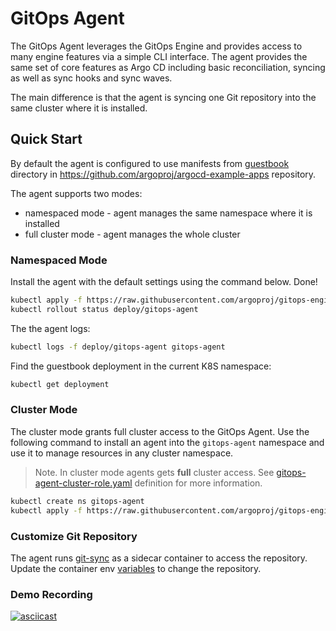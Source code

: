 # GitOps Agent

The GitOps Agent leverages the GitOps Engine and provides access to many engine features via a simple CLI interface.
The agent provides the same set of core features as Argo CD including basic reconciliation, syncing as well as sync hooks and sync waves.

The main difference is that the agent is syncing one Git repository into the same cluster where it is installed.

## Quick Start

By default the agent is configured to use manifests from [guestbook](https://github.com/argoproj/argocd-example-apps/tree/master/guestbook)
directory in https://github.com/argoproj/argocd-example-apps repository.

The agent supports two modes:

* namespaced mode - agent manages the same namespace where it is installed
* full cluster mode - agent manages the whole cluster

### Namespaced Mode

Install the agent with the default settings using the command below. Done!

```bash
kubectl apply -f https://raw.githubusercontent.com/argoproj/gitops-engine/master/agent/manifests/install-namespaced.yaml 
kubectl rollout status deploy/gitops-agent
```

The the agent logs:

```bash
kubectl logs -f deploy/gitops-agent gitops-agent
```

Find the guestbook deployment in the current K8S namespace:

```bash
kubectl get deployment
```

### Cluster Mode

The cluster mode grants full cluster access to the GitOps Agent. Use the following command to install an agent into the
`gitops-agent` namespace and use it to manage resources in any cluster namespace.

> Note. In cluster mode agents gets **full** cluster access.
> See [gitops-agent-cluster-role.yaml](./manifests/cluster-install/gitops-agent-cluster-role.yaml) definition for more information. 

```bash
kubectl create ns gitops-agent
kubectl apply -f https://raw.githubusercontent.com/argoproj/gitops-engine/master/agent/manifests/install.yaml -n gitops-agent
```

### Customize Git Repository

The agent runs [git-sync](https://github.com/kubernetes/git-sync) as a sidecar container to access the repository.
Update the container env [variables](https://github.com/kubernetes/git-sync#parameters) to change the repository.

### Demo Recording

[![asciicast](https://asciinema.org/a/FWbvVAiSsiI87wQx2TJbRMlxN.svg)](https://asciinema.org/a/FWbvVAiSsiI87wQx2TJbRMlxN)